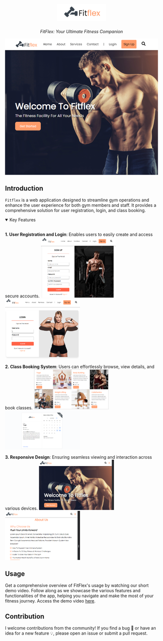 <h1 align="center">
    <img src="./.github/assets/logo.PNG">
</h1>

<p align="center">
  <i align="center">FitFlex: Your Ultimate Fitness Companion</i>
</p>

<p align="center">
    <img src="https://github.com/Elhameed/fitness_site/blob/main/.github/assets/portfolio4.PNG" alt="dashboard"/>
</p>

## Introduction

`Fitflex` is a web application designed to streamline gym operations and enhance the user experience for both gym members and staff. It provides a comprehensive solution for user registration, login, and class booking. 

<details open>
<summary>
 Key Features
</summary> <br />

<p>
    <b>1. User Registration and Login</b>: Enables users to easily create and access secure accounts.
    <img width="49%" src="https://github.com/Elhameed/fitness_site/blob/main/.github/assets/signup.PNG" alt="signup"/>
&nbsp;
    <img width="49%" src="https://github.com/Elhameed/fitness_site/blob/main/.github/assets/login.PNG" alt="login"/>
</p>

<p>
    <b>2. Class Booking System</b>: Users can effortlessly browse, view details, and book classes.
    <img width="49%" src="https://github.com/Elhameed/fitness_site/blob/main/.github/assets/classes.PNG" alt="classes"/>
&nbsp;
    <img width="49%" src="https://github.com/Elhameed/fitness_site/blob/main/.github/assets/booking.PNG" alt="booking"/>
</p> 
    
<p>
    <b>3. Responsive Design</b>: Ensuring seamless viewing and interaction across various devices.
    <img width="49%" src="https://github.com/Elhameed/fitness_site/blob/main/.github/assets/responsiveness.PNG" alt="own-your-code"/>
&nbsp;
    <img width="49%" src="https://github.com/Elhameed/fitness_site/blob/main/.github/assets/responsiveness2.PNG" alt="customize-code"/>
</p>
    
</details>

## Usage 
Get a comprehensive overview of FitFlex's usage by watching our short demo video. Follow along as we showcase the various features and functionalities of the app, helping you navigate and make the most of your fitness journey. Access the demo video [here](https://youtu.be/OXaKUP9EWEk). 

## Contribution
I welcome contributions from the community! If you find a bug 🐛 or have an idea for a new feature 💡, please open an issue or submit a pull request.
